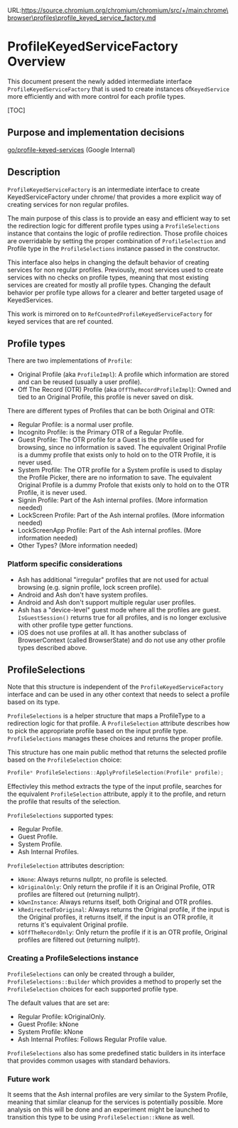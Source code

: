 URL:https://source.chromium.org/chromium/chromium/src/+/main:chrome\browser\profiles\profile_keyed_service_factory.md
# ProfileKeyedServiceFactory Overview

This document present the newly added intermediate interface
`ProfileKeyedServiceFactory` that is used to create instances of`KeyedService`
more efficiently and with more control for each profile types.

[TOC]

## Purpose and implementation decisions

[go/profile-keyed-services](https://goto.google.com/profile-keyed-services)
(Google Internal)

## Description

`ProfileKeyedServiceFactory` is an intermediate interface to create
KeyedServiceFactory under chrome/ that provides a more explicit way of creating
services for non regular profiles.

The main purpose of this class is to provide an easy and efficient way to set
the redirection logic for different profile types using a `ProfileSelections`
instance that contains the logic of profile redirection. Those profile choices
are overridable by setting the proper combination of `ProfileSelection` and
Profile type in the `ProfileSelections` instance passed in the constructor.

This interface also helps in changing the default behavior of creating
services for non regular profiles. Previously, most services used to create
services with no checks on profile types, meaning that most existing services
are created for mostly all profile types. Changing the default behavior per
profile type allows for a clearer and better targeted usage of KeyedServices.

This work is mirrored on to `RefCountedProfileKeyedServiceFactory` for keyed
services that are ref counted.

## Profile types

There are two implementations of `Profile`:
- Original Profile (aka `ProfileImpl`): A profile which information are stored
and can be reused (usually a user profile).
- Off The Record (OTR) Profile (aka `OffTheRecordProfileImpl`): Owned and tied
to an Original Profile, this profile is never saved on disk.

There are different types of Profiles that can be both Original and OTR:
- Regular Profile: is a normal user profile.
- Incognito Profile: is the Primary OTR of a Regular Profile.
- Guest Profile: The OTR profile for a Guest is the profile used for browsing,
since no information is saved. The equivalent Original Profile is a dummy
profile that exists only to hold on to the OTR Profile, it is never used.
- System Profile: The OTR profile for a System profile is used to display the
Profile Picker, there are no information to save. The equivalent Original
Profile is a dummy Profole that exists only to hold on to the OTR Profile, it is
never used.
- Signin Profile: Part of the Ash internal profiles. (More information needed)
- LockScreen Profile: Part of the Ash internal profiles. (More information
needed)
- LockScreenApp Profile: Part of the Ash internal profiles. (More information
needed)
- Other Types? (More information needed)

### Platform specific considerations

- Ash has additional "irregular" profiles that are not used for actual browsing
(e.g. signin profile, lock screen profile).
- Android and Ash don't have system profiles.
- Android and Ash don't support multiple regular user profiles.
- Ash has a "device-level" guest mode where all the profiles are
guest. `IsGuestSession()` returns true for all profiles, and is no longer
exclusive with other profile type getter functions.
- iOS does not use profiles at all. It has another subclass of BrowserContext
(called BrowserState) and do not use any other profile types described above.

## ProfileSelections

Note that this structure is independent of the `ProfileKeyedServiceFactory`
interface and can be used in any other context that needs to select a profile
based on its type.

`ProfileSelections` is a helper structure that maps a ProfileType to a
redirection logic for that profile. A `ProfileSelection` attribute describes how
to pick the appropriate profile based on the input profile type.
`ProfileSelections` manages these choices and returns the proper profile.

This structure has one main public method that returns the selected profile
based on the `ProfileSelection` choice:
```c++
Profile* ProfileSelections::ApplyProfileSelection(Profile* profile);
```
Effectivley this method extracts the type of the input profile, searches for the
equivalent `ProfileSelection` attribute, apply it to the profile, and return the
profile that results of the selection.

`ProfileSelections` supported types:
* Regular Profile.
* Guest Profile.
* System Profile.
* Ash Internal Profiles.

`ProfileSelection` attributes description:
* `kNone`: Always returns nullptr, no profile is selected.
* `kOriginalOnly`: Only return the profile if it is an Original Profile, OTR
profiles are filtered out (returning nullptr).
* `kOwnInstance`: Always returns itself, both Original and OTR profiles.
* `kRedirectedToOriginal`: Always returns the Original profile, if the input is
the Original profiles, it returns itself, if the input is an OTR profile, it
returns it's equivalent Original profile.
* `kOffTheRecordOnly`: Only return the profile if it is an OTR profile, Original
profiles are filtered out (returning nullptr).

### Creating a ProfileSelections instance

`ProfileSelections` can only be created through a builder,
`ProfileSelections::Builder` which provides a method to properly set the
`ProfileSelection` choices for each supported profile type.

The default values that are set are:
- Regular Profile: kOriginalOnly.
- Guest Profile: kNone
- System Profile: kNone
- Ash Internal Profiles: Follows Regular Profile value.

`ProfileSelections` also has some predefined static builders in its interface
that provides common usages with standard behaviors.

### Future work
It seems that the Ash internal profiles are very similar to the System Profile,
meaning that similar cleanup for the services is potentially possible. More
analysis on this will be done and an experiment might be launched to transition
this type to be using `ProfileSelection::kNone` as well.
